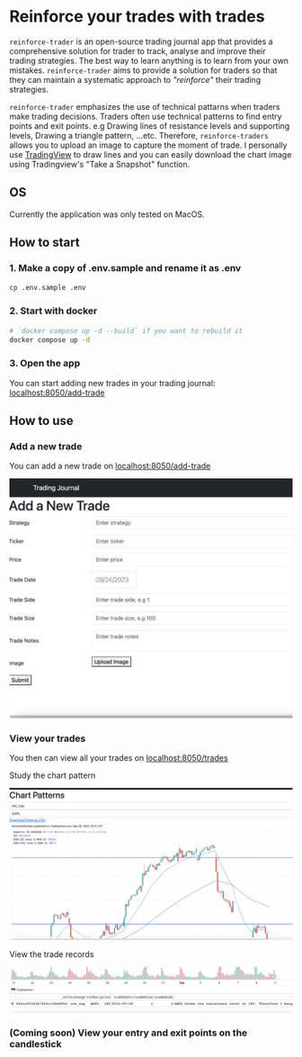 # Reinforce your trades with trades

`reinforce-trader` is an open-source trading journal app that provides a comprehensive solution for trader to track, analyse and improve their trading strategies. The best way to learn anything is to learn from your own mistakes. `reinforce-trader` aims to provide a solution for traders so that they can maintain a systematic approach to *"reinforce"* their trading strategies.

`reinforce-trader` emphasizes the use of technical pattarns when traders make trading decisions. Traders often use technical patterns to find entry points and exit points. e.g Drawing lines of resistance levels and supporting levels, Drawing a triangle pattern, ...etc. Therefore, `reinforce-traders` allows you to upload an image to capture the moment of trade. I personally use [TradingView](https://www.tradingview.com/) to draw lines and you can easily download the chart image using Tradingview's "Take a Snapshot" function.


## OS
Currently the application was only tested on MacOS.


## How to start
### 1. Make a copy of .env.sample and rename it as .env
```bash
cp .env.sample .env
```

### 2. Start with docker
```bash
# `docker compose up -d --build` if you want to rebuild it
docker compose up -d
```

### 3. Open the app
You can start adding new trades in your trading journal: [localhost:8050/add-trade](http://localhost:8050/add-trade)

## How to use
### Add a new trade
You can add a new trade on [localhost:8050/add-trade](http://localhost:8050/add-trade)

![add-trade.png](add-trade.png)

### View your trades
You then can view all your trades on [localhost:8050/trades](http://localhost:8050/trades)

Study the chart pattern

![trades-chart-pattern.png](trades-chart-pattern.png)

View the trade records

![trades-table.png](trades-table.png)


### (Coming soon) View your entry and exit points on the candlestick

